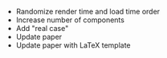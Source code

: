 - Randomize render time and load time order
- Increase number of components
- Add "real case"
- Update paper
- Update paper with LaTeX template